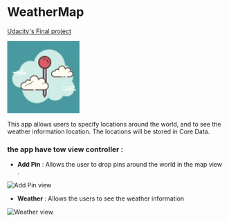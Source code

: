 #               WeatherMap
[Udacity's Final project](https://www.udacity.com)

![weather Icon](https://github.com/Abdu11a/WeaterMap/blob/master/WeatherMap/WeatherMap/Assets.xcassets/AppIcon.appiconset/Icon-App-83.5x83.5%402x.png)

This app allows users to specify locations around the world, and to see the weather information  location. The locations will be stored in Core Data.

### the app have tow view controller :
- **Add Pin**  :  Allows the user to drop pins around the world in the map view .

![Add Pin view]()

- **Weather** : Allows the users to see the weather information  

 ![Weather view]()
